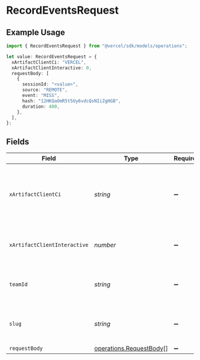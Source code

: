 # RecordEventsRequest

## Example Usage

```typescript
import { RecordEventsRequest } from "@vercel/sdk/models/operations";

let value: RecordEventsRequest = {
  xArtifactClientCi: "VERCEL",
  xArtifactClientInteractive: 0,
  requestBody: [
    {
      sessionId: "<value>",
      source: "REMOTE",
      event: "MISS",
      hash: "12HKQaOmR5t5Uy6vdcQsNIiZgHGB",
      duration: 400,
    },
  ],
};
```

## Fields

| Field                                                                                 | Type                                                                                  | Required                                                                              | Description                                                                           | Example                                                                               |
| ------------------------------------------------------------------------------------- | ------------------------------------------------------------------------------------- | ------------------------------------------------------------------------------------- | ------------------------------------------------------------------------------------- | ------------------------------------------------------------------------------------- |
| `xArtifactClientCi`                                                                   | *string*                                                                              | :heavy_minus_sign:                                                                    | The continuous integration or delivery environment where this artifact is downloaded. | VERCEL                                                                                |
| `xArtifactClientInteractive`                                                          | *number*                                                                              | :heavy_minus_sign:                                                                    | 1 if the client is an interactive shell. Otherwise 0                                  | 0                                                                                     |
| `teamId`                                                                              | *string*                                                                              | :heavy_minus_sign:                                                                    | The Team identifier to perform the request on behalf of.                              |                                                                                       |
| `slug`                                                                                | *string*                                                                              | :heavy_minus_sign:                                                                    | The Team slug to perform the request on behalf of.                                    |                                                                                       |
| `requestBody`                                                                         | [operations.RequestBody](../../models/operations/requestbody.md)[]                    | :heavy_minus_sign:                                                                    | N/A                                                                                   |                                                                                       |